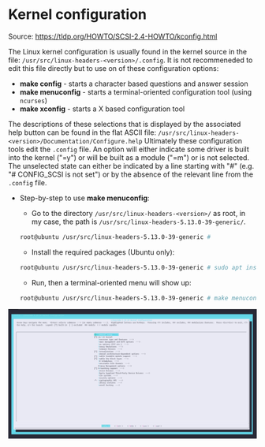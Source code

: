 # Kernel configuration

Source: <https://tldp.org/HOWTO/SCSI-2.4-HOWTO/kconfig.html>

The Linux kernel configuration is usually found in the kernel source in the file: `/usr/src/linux-headers-<version>/.config`. It is not recommeneded to edit this file directly but to use on of these configuration options:

- **make config** - starts a character based questions and answer session
- **make menuconfig** - starts a terminal-oriented configuration tool (using `ncurses`)
- **make xconfig** - starts a X based configuration tool

The descriptions of these selections that is displayed by the associated help button can be found in the flat ASCII file: `/usr/src/linux-headers-<version>/Documentation/Configure.help`
Ultimately these configuration tools edit the `.config` file. An option will either indicate some driver is built into the kernel ("=y") or will be built as a module ("=m") or is not selected. The unselected state can either be indicated by a line starting with "#" (e.g. "# CONFIG_SCSI is not set") or by the absence of the relevant line from the `.config` file.

- Step-by-step to use **make menuconfig**:

  - Go to the directory `/usr/src/linux-headers-<version>/` as root, in my case, the path is `/usr/src/linux-headers-5.13.0-39-generic/`.

  ```bash
  root@ubuntu /usr/src/linux-headers-5.13.0-39-generic #
  ```

  - Install the required packages (Ubuntu only):

  ```bash
  root@ubuntu /usr/src/linux-headers-5.13.0-39-generic # sudo apt install libncurses5-dev libncursesw5-dev bison flex -y
  ```

  - Run, then a terminal-oriented menu will show up:

  ```bash
  root@ubuntu /usr/src/linux-headers-5.13.0-39-generic # make menuconfig
  ```

![](./images/kernel-menuconfig.png)
